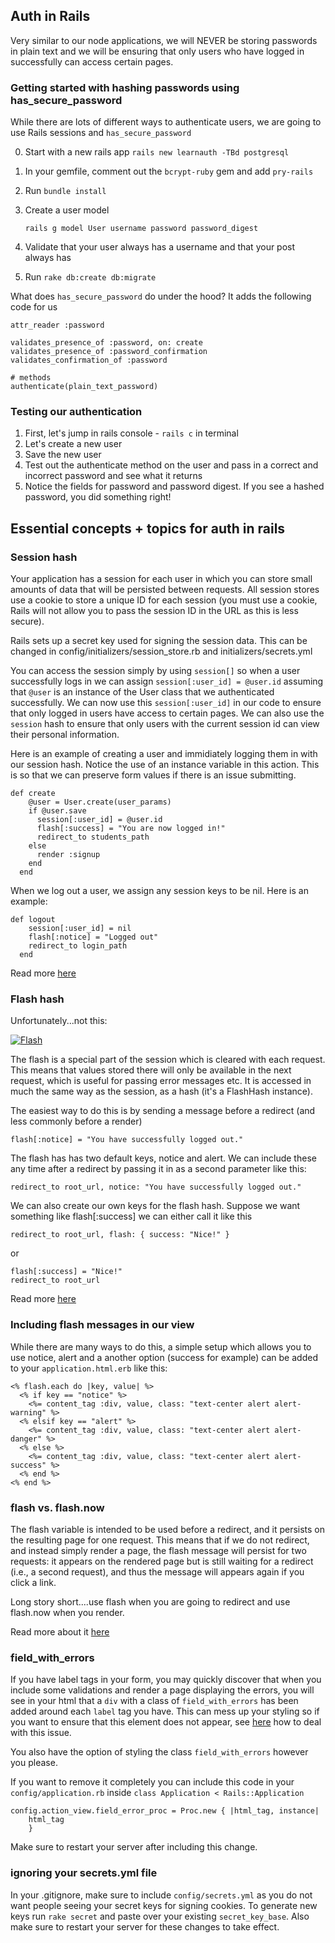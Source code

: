 ## Auth in Rails

Very similar to our node applications, we will NEVER be storing passwords in plain text and we will be ensuring that only users who have logged in successfully can access certain pages. 

### Getting started with hashing passwords using has_secure_password

While there are lots of different ways to authenticate users, we are going to use Rails sessions and `has_secure_password`

0. Start with a new rails app `rails new learnauth -TBd postgresql`

1. In your gemfile, comment out the `bcrypt-ruby` gem and add `pry-rails`

2. Run `bundle install`

2. Create a user model

	```
	rails g model User username password password_digest
	```

5. Validate that your user always has a username and that your post always has 

3. Run `rake db:create db:migrate`

What does `has_secure_password` do under the hood? It adds the following code for us

	attr_reader :password
	
	validates_presence_of :password, on: create
	validates_presence_of :password_confirmation
	validates_confirmation_of :password

	# methods
	authenticate(plain_text_password)

### Testing our authentication

1. First, let's jump in rails console - `rails c` in terminal
2. Let's create a new user
3. Save the new user
4. Test out the authenticate method on the user and pass in a correct and incorrect password and see what it returns
5. Notice the fields for password and password digest. If you see a hashed password, you did something right!

## Essential concepts + topics for auth in rails

### Session hash

Your application has a session for each user in which you can store small amounts of data that will be persisted between requests. All session stores use a cookie to store a unique ID for each session (you must use a cookie, Rails will not allow you to pass the session ID in the URL as this is less secure).

Rails sets up a secret key used for signing the session data. This can be changed in config/initializers/session_store.rb and initializers/secrets.yml

You can access the session simply by using `session[]` so when a user successfully logs in we can assign  `session[:user_id] = @user.id` assuming that `@user` is an instance of the User class that we authenticated successfully. We can now use this `session[:user_id]` in our code to ensure that only logged in users have access to certain pages. We can also use the `session` hash to ensure that only users with the current session id can view their personal information. 

Here is an example of creating a user and immidiately logging them in with our session hash. Notice the use of an instance variable in this action. This is so that we can preserve form values if there is an issue submitting. 

```
def create
    @user = User.create(user_params)
    if @user.save
      session[:user_id] = @user.id
      flash[:success] = "You are now logged in!"
      redirect_to students_path
    else
      render :signup
    end
  end
```

When we log out a user, we assign any session keys to be nil. Here is an example:

```
def logout
    session[:user_id] = nil
    flash[:notice] = "Logged out"
    redirect_to login_path
  end
```

Read more [here](http://guides.rubyonrails.org/action_controller_overview.html#session)

### Flash hash

Unfortunately...not this: 

[![Flash](http://img.youtube.com/vi/MS4_Z84-rRE/0.jpg)](https://www.youtube.com/watch?v=MS4_Z84-rRE)

The flash is a special part of the session which is cleared with each request. This means that values stored there will only be available in the next request, which is useful for passing error messages etc. It is accessed in much the same way as the session, as a hash (it's a FlashHash instance).

The easiest way to do this is by sending a message before a redirect (and less commonly before a render)

`flash[:notice] = "You have successfully logged out."`

The flash has has two default keys, notice and alert. We can include these any time after a redirect by passing it in as a second parameter like this:

`redirect_to root_url, notice: "You have successfully logged out."
`

We can also create our own keys for the flash hash. Suppose we want something like flash[:success] we can either call it like this 

```
redirect_to root_url, flash: { success: "Nice!" }
```

or 

```
flash[:success] = "Nice!" 
redirect_to root_url
```

Read more [here](http://guides.rubyonrails.org/action_controller_overview.html#the-flash)

### Including flash messages in our view

While there are many ways to do this, a simple setup which allows you to use notice, alert and a another option (success for example) can be added to your `application.html.erb` like this:

```
<% flash.each do |key, value| %>
  <% if key == "notice" %>
    <%= content_tag :div, value, class: "text-center alert alert-warning" %>
  <% elsif key == "alert" %>
    <%= content_tag :div, value, class: "text-center alert alert-danger" %>
  <% else %>
    <%= content_tag :div, value, class: "text-center alert alert-success" %>
  <% end %>
<% end %>
```

### flash vs. flash.now

The flash variable is intended to be used before a redirect, and it persists on the resulting page for one request. This means that if we do not redirect, and instead simply render a page, the flash message will persist for two requests: it appears on the rendered page but is still waiting for a redirect (i.e., a second request), and thus the message will appears again if you click a link.

Long story short....use flash when you are going to redirect and use flash.now when you render. 

Read more about it [here](http://stackoverflow.com/questions/18748072/rails-4-flash-message-persists-for-the-next-page-view)

### field_with_errors

If you have label tags in your form, you may quickly discover that when you include some validations and render a page displaying the errors, you will see in your html that a `div` with a class of `field_with_errors` has been added around each `label` tag you have. This can mess up your styling so if you want to ensure that this element does not appear, see [here](http://stackoverflow.com/questions/5267998/rails-3-field-with-errors-wrapper-changes-the-page-appearance-how-to-avoid-t) how to deal with this issue.

You also have the option of styling the class `field_with_errors` however you please.

If you want to remove it completely you can include this code in your `config/application.rb` inside `class Application < Rails::Application`

```
config.action_view.field_error_proc = Proc.new { |html_tag, instance|
	html_tag
    }
```

Make sure to restart your server after including this change.

### ignoring your secrets.yml file

In your .gitignore, make sure to include `config/secrets.yml` as you do not want people seeing your secret keys for signing cookies. To generate new keys run `rake secret` and paste over your existing `secret_key_base`. Also make sure to restart your server for these changes to take effect.
